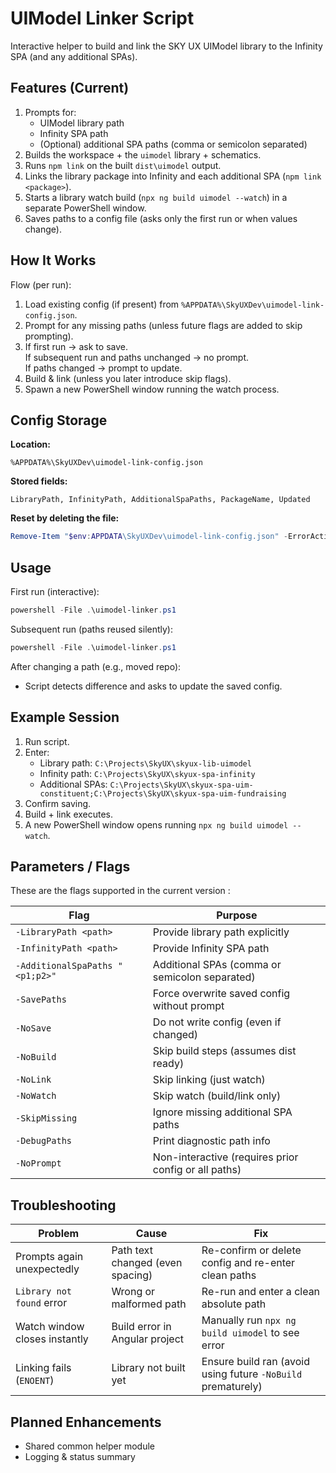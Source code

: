 # UIModel Linker Script

Interactive helper to build and link the SKY UX UIModel library to the Infinity SPA (and any additional SPAs).

## Features (Current)

1. Prompts for:
   - UIModel library path
   - Infinity SPA path
   - (Optional) additional SPA paths (comma or semicolon separated)
2. Builds the workspace + the `uimodel` library + schematics.
3. Runs `npm link` on the built `dist\uimodel` output.
4. Links the library package into Infinity and each additional SPA (`npm link <package>`).
5. Starts a library watch build (`npx ng build uimodel --watch`) in a separate PowerShell window.
6. Saves paths to a config file (asks only the first run or when values change).

## How It Works

Flow (per run):

1. Load existing config (if present) from `%APPDATA%\SkyUXDev\uimodel-link-config.json`.
2. Prompt for any missing paths (unless future flags are added to skip prompting).
3. If first run → ask to save.  
   If subsequent run and paths unchanged → no prompt.  
   If paths changed → prompt to update.
4. Build & link (unless you later introduce skip flags).
5. Spawn a new PowerShell window running the watch process.

## Config Storage

**Location:**

```
%APPDATA%\SkyUXDev\uimodel-link-config.json
```

**Stored fields:**

```
LibraryPath, InfinityPath, AdditionalSpaPaths, PackageName, Updated
```

**Reset by deleting the file:**

```powershell
Remove-Item "$env:APPDATA\SkyUXDev\uimodel-link-config.json" -ErrorAction SilentlyContinue
```

## Usage

First run (interactive):

```powershell
powershell -File .\uimodel-linker.ps1
```

Subsequent run (paths reused silently):

```powershell
powershell -File .\uimodel-linker.ps1
```

After changing a path (e.g., moved repo):

- Script detects difference and asks to update the saved config.

## Example Session

1. Run script.
2. Enter:
   - Library path: `C:\Projects\SkyUX\skyux-lib-uimodel`
   - Infinity path: `C:\Projects\SkyUX\skyux-spa-infinity`
   - Additional SPAs: `C:\Projects\SkyUX\skyux-spa-uim-constituent;C:\Projects\SkyUX\skyux-spa-uim-fundraising`
3. Confirm saving.
4. Build + link executes.
5. A new PowerShell window opens running `npx ng build uimodel --watch`.

## Parameters / Flags

These are the flags supported in the current version :

| Flag                            | Purpose                                              |
| ------------------------------- | ---------------------------------------------------- |
| `-LibraryPath <path>`           | Provide library path explicitly                      |
| `-InfinityPath <path>`          | Provide Infinity SPA path                            |
| `-AdditionalSpaPaths "<p1;p2>"` | Additional SPAs (comma or semicolon separated)       |
| `-SavePaths`                    | Force overwrite saved config without prompt          |
| `-NoSave`                       | Do not write config (even if changed)                |
| `-NoBuild`                      | Skip build steps (assumes dist ready)                |
| `-NoLink`                       | Skip linking (just watch)                            |
| `-NoWatch`                      | Skip watch (build/link only)                         |
| `-SkipMissing`                  | Ignore missing additional SPA paths                  |
| `-DebugPaths`                   | Print diagnostic path info                           |
| `-NoPrompt`                     | Non-interactive (requires prior config or all paths) |

## Troubleshooting

| Problem                       | Cause                            | Fix                                                          |
| ----------------------------- | -------------------------------- | ------------------------------------------------------------ |
| Prompts again unexpectedly    | Path text changed (even spacing) | Re-confirm or delete config and re-enter clean paths         |
| `Library not found` error     | Wrong or malformed path          | Re-run and enter a clean absolute path                       |
| Watch window closes instantly | Build error in Angular project   | Manually run `npx ng build uimodel` to see error             |
| Linking fails (`ENOENT`)      | Library not built yet            | Ensure build ran (avoid using future `-NoBuild` prematurely) |

## Planned Enhancements

- Shared common helper module
- Logging & status summary
